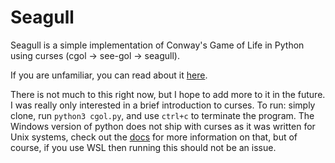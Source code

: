 # Seagull
Seagull is a simple implementation of Conway's Game of Life in Python using curses (cgol -> see-gol -> seagull).

If you are unfamiliar, you can read about it [here](http://pi.math.cornell.edu/~lipa/mec/lesson6.html).

There is not much to this right now, but I hope to add more to it in the future. I was really only interested in a brief introduction to curses.
To run: simply clone, run `python3 cgol.py`, and use `ctrl+c` to terminate the program. The Windows version of python does not ship with curses as it was written for Unix systems, check out the [docs](https://docs.python.org/3/howto/curses.html) for more information on that, but of course, if you use WSL then running this should not be an issue.
